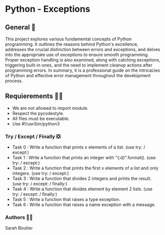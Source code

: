 # Python - Exceptions

## General 🐍

This project explores various fundamental concepts of Python programming. It outlines the reasons behind Python's excellence, addresses the crucial distinction between errors and exceptions, and delves into the appropriate use of exceptions to ensure smooth programming. Proper exception handling is also examined, along with catching exceptions, triggering built-in ones, and the need to implement cleanup actions after programming errors. In summary, it is a professional guide on the intricacies of Python and effective error management throughout the development process.

## Requierements 👮‍♀️
* We are not allowed to import module.
* Respect the pycodestyle.
* All files must be executable.
* Use #!/usr/bin/python3

### Try / Except / Finally :negative_squared_cross_mark:
- Task 0 : Write a function that prints x elements of a list. (use try: / except:)
- Task 1 : Write a function that prints an integer with "{:d}".format(). (use try: / except:)
- Task 2 : Write a function that prints the first x elements of a list and only integers. (use try: / except:)
- Task 3 : Write a function that divides 2 integers and prints the result. (use try: / except: / finally:)
- Task 4 : Write a function that divides element by element 2 lists. (use try: / except: / finally:)
- Task 5 : Write a function that raises a type exception.
- Task 6 : Write a function that raises a name exception with a message.

### Authors 🧞‍♀️
Sarah Boutier

